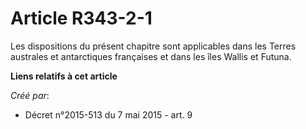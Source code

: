 # Article R343-2-1

Les dispositions du présent chapitre sont applicables dans les Terres australes et antarctiques françaises et dans les îles
Wallis et Futuna.

**Liens relatifs à cet article**

_Créé par_:

  - Décret n°2015-513 du 7 mai 2015 - art. 9
